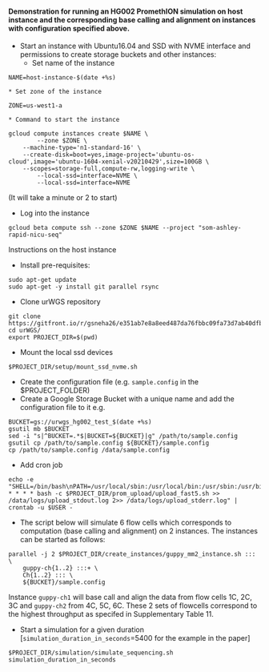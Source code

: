 #### Demonstration for running an HG002 PromethION simulation on host instance and the corresponding base calling and alignment on instances with configuration specified above.
* Start an instance with Ubuntu16.04 and SSD with NVME interface and permissions to create storage buckets and other instances:
	* Set name of the instance
```
NAME=host-instance-$(date +%s)
```

	* Set zone of the instance

```
ZONE=us-west1-a
```
	* Command to start the instance

```
gcloud compute instances create $NAME \
        --zone $ZONE \
	--machine-type='n1-standard-16' \
	--create-disk=boot=yes,image-project='ubuntu-os-cloud',image='ubuntu-1604-xenial-v20210429',size=100GB \
	--scopes=storage-full,compute-rw,logging-write \
        --local-ssd=interface=NVME \
        --local-ssd=interface=NVME
```
(It will take a minute or 2 to start)

* Log into the instance
```
gcloud beta compute ssh --zone $ZONE $NAME --project "som-ashley-rapid-nicu-seq"
```
Instructions on the host instance

* Install pre-requisites:
```
sudo apt-get update
sudo apt-get -y install git parallel rsync
```
* Clone urWGS repository
```
git clone https://gitfront.io/r/gsneha26/e351ab7e8a8eed487da76fbbc09fa73d7ab40dfb/urWGS.git
cd urWGS/
export PROJECT_DIR=$(pwd)
```
* Mount the local ssd devices
```
$PROJECT_DIR/setup/mount_ssd_nvme.sh
```
* Create the configuration file (e.g. `sample.config` in the $PROJECT_FOLDER) 
* Create a Google Storage Bucket with a unique name and add the configuration file to it e.g.
```
BUCKET=gs://urwgs_hg002_test_$(date +%s)
gsutil mb $BUCKET
sed -i "s|^BUCKET=.*$|BUCKET=${BUCKET}|g" /path/to/sample.config
gsutil cp /path/to/sample.config ${BUCKET}/sample.config
cp /path/to/sample.config /data/sample.config
```
* Add cron job 
```
echo -e "SHELL=/bin/bash\nPATH=/usr/local/sbin:/usr/local/bin:/usr/sbin:/usr/bin:/sbin:/bin:/snap/bin\nPROJECT_DIR=$PROJECT_DIR\n*/3 * * * * bash -c $PROJECT_DIR/prom_upload/upload_fast5.sh >> /data/logs/upload_stdout.log 2>> /data/logs/upload_stderr.log" | crontab -u $USER -
```
* The script below will simulate 6 flow cells which corresponds to computation (base calling and alignment) on 2 instances. The instances can be started as follows:
```
parallel -j 2 $PROJECT_DIR/create_instances/guppy_mm2_instance.sh ::: \
	guppy-ch{1..2} :::+ \
	Ch{1..2} ::: \
	${BUCKET}/sample.config
```
Instance `guppy-ch1` will base call and align the data from flow cells 1C, 2C, 3C and `guppy-ch2` from 4C, 5C, 6C. These 2 sets of flowcells correspond to the highest throughput as specifed in Supplementary Table 11. 
* Start a simulation for a given duration [`simulation_duration_in_seconds`=5400 for the example in the paper]
```
$PROJECT_DIR/simulation/simulate_sequencing.sh simulation_duration_in_seconds
```
